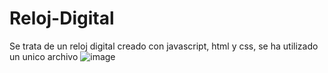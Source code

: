 # Reloj-Digital
Se trata de un reloj digital creado con javascript, html y css, se ha utilizado un unico archivo
![image](https://user-images.githubusercontent.com/105131986/196778742-e59ea011-2f2a-4efa-9ee4-22615ed956cf.png)
